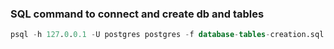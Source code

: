  ### SQL command to connect and create db and tables
 ```sql
 psql -h 127.0.0.1 -U postgres postgres -f database-tables-creation.sql
 ```